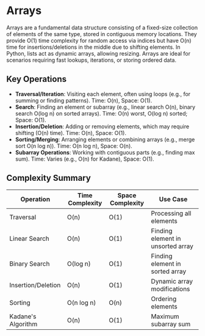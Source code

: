 # Arrays

Arrays are a fundamental data structure consisting of a fixed-size collection of elements of the same type, stored in contiguous memory locations. They provide O(1) time complexity for random access via indices but have O(n) time for insertions/deletions in the middle due to shifting elements. In Python, lists act as dynamic arrays, allowing resizing. Arrays are ideal for scenarios requiring fast lookups, iterations, or storing ordered data.

## Key Operations
- **Traversal/Iteration**: Visiting each element, often using loops (e.g., for summing or finding patterns). Time: O(n), Space: O(1).
- **Search**: Finding an element or subarray (e.g., linear search O(n), binary search O(log n) on sorted arrays). Time: O(n) worst, O(log n) sorted; Space: O(1).
- **Insertion/Deletion**: Adding or removing elements, which may require shifting (O(n) time). Time: O(n), Space: O(1).
- **Sorting/Merging**: Arranging elements or combining arrays (e.g., merge sort O(n log n)). Time: O(n log n), Space: O(n).
- **Subarray Operations**: Working with contiguous parts (e.g., finding max sum). Time: Varies (e.g., O(n) for Kadane), Space: O(1).


## Complexity Summary

| Operation | Time Complexity | Space Complexity | Use Case |
|-----------|----------------|------------------|----------|
| Traversal | O(n) | O(1) | Processing all elements |
| Linear Search | O(n) | O(1) | Finding element in unsorted array |
| Binary Search | O(log n) | O(1) | Finding element in sorted array |
| Insertion/Deletion | O(n) | O(1) | Dynamic array modifications |
| Sorting | O(n log n) | O(n) | Ordering elements |
| Kadane's Algorithm | O(n) | O(1) | Maximum subarray sum |

